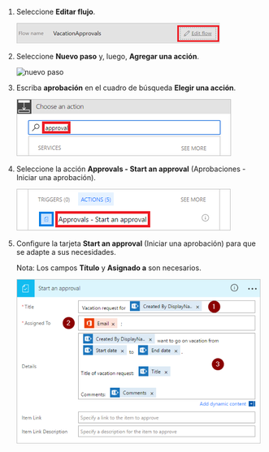 1. Seleccione **Editar flujo**.
   
    ![editar flujo](media/modern-approvals/edit-flow.png)
2. Seleccione **Nuevo paso** y, luego, **Agregar una acción**.
   
    ![nuevo paso](media/modern-approvals/select-sharepoint-add-action.png)
3. Escriba **aprobación** en el cuadro de búsqueda **Elegir una acción**.
   
    ![buscar aprobación](media/modern-approvals/search-approvals.png)
4. Seleccione la acción **Approvals - Start an approval** (Aprobaciones - Iniciar una aprobación).
   
    ![seleccionar acción de aprobación](media/modern-approvals/select-approvals.png)
5. Configure la tarjeta **Start an approval** (Iniciar una aprobación) para que se adapte a sus necesidades.
   
     Nota: Los campos **Título** y **Asignado a** son necesarios.
   
    ![configurar la aprobación](media/modern-approvals/provide-approval-config-info.png)

